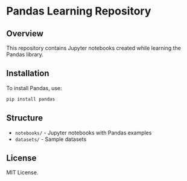 # Pandas Learning Repository

## Overview
This repository contains Jupyter notebooks created while learning the Pandas library.

## Installation
To install Pandas, use:
```sh
pip install pandas
```

## Structure
- `notebooks/` - Jupyter notebooks with Pandas examples
- `datasets/` - Sample datasets

## License
MIT License.

